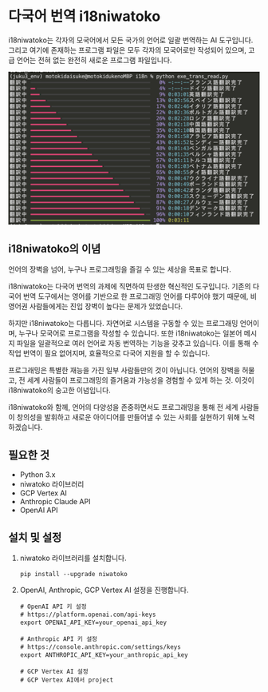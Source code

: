 # 다국어 번역 i18niwatoko

i18niwatoko는 각자의 모국어에서 모든 국가의 언어로 일괄 번역하는 AI 도구입니다.
그리고 여기에 존재하는 프로그램 파일은 모두 각자의 모국어로만 작성되어 있으며, 고급 언어는 전혀 없는 완전히 새로운 프로그램 파일입니다.

![i18niwatoko](../readme_rich_progress.png)


## i18niwatoko의 이념

언어의 장벽을 넘어, 누구나 프로그래밍을 즐길 수 있는 세상을 목표로 합니다.

i18niwatoko는 다국어 번역의 과제에 직면하여 탄생한 혁신적인 도구입니다. 기존의 다국어 번역 도구에서는 영어를 기반으로 한 프로그래밍 언어를 다루어야 했기 때문에, 비영어권 사람들에게는 진입 장벽이 높다는 문제가 있었습니다.

하지만 i18niwatoko는 다릅니다. 자연어로 시스템을 구동할 수 있는 프로그래밍 언어이며, 누구나 모국어로 프로그램을 작성할 수 있습니다. 또한 i18niwatoko는 일본어 메시지 파일을 일괄적으로 여러 언어로 자동 번역하는 기능을 갖추고 있습니다. 이를 통해 수작업 번역이 필요 없어지며, 효율적으로 다국어 지원을 할 수 있습니다.

프로그래밍은 특별한 재능을 가진 일부 사람들만의 것이 아닙니다. 언어의 장벽을 허물고, 전 세계 사람들이 프로그래밍의 즐거움과 가능성을 경험할 수 있게 하는 것. 이것이 i18niwatoko의 숭고한 이념입니다.

i18niwatoko와 함께, 언어의 다양성을 존중하면서도 프로그래밍을 통해 전 세계 사람들이 창의성을 발휘하고 새로운 아이디어를 만들어낼 수 있는 사회를 실현하기 위해 노력하겠습니다.

## 필요한 것

- Python 3.x
- niwatoko 라이브러리
- GCP Vertex AI
- Anthropic Claude API
- OpenAI API

## 설치 및 설정

1. niwatoko 라이브러리를 설치합니다.

   ```
   pip install --upgrade niwatoko
   ```

2. OpenAI, Anthropic, GCP Vertex AI 설정을 진행합니다.

   ```
   # OpenAI API 키 설정
   # https://platform.openai.com/api-keys
   export OPENAI_API_KEY=your_openai_api_key
   
   # Anthropic API 키 설정
   # https://console.anthropic.com/settings/keys
   export ANTHROPIC_API_KEY=your_anthropic_api_key
   
   # GCP Vertex AI 설정
   # GCP Vertex AI에서 project